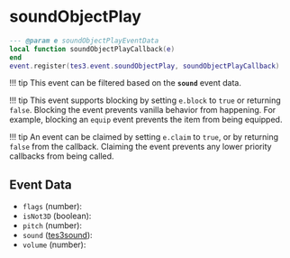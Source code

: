 # soundObjectPlay



```lua
--- @param e soundObjectPlayEventData
local function soundObjectPlayCallback(e)
end
event.register(tes3.event.soundObjectPlay, soundObjectPlayCallback)
```

!!! tip
	This event can be filtered based on the **`sound`** event data.

!!! tip
	This event supports blocking by setting `e.block` to `true` or returning `false`. Blocking the event prevents vanilla behavior from happening. For example, blocking an `equip` event prevents the item from being equipped.

!!! tip
	An event can be claimed by setting `e.claim` to `true`, or by returning `false` from the callback. Claiming the event prevents any lower priority callbacks from being called.

## Event Data

* `flags` (number): 
* `isNot3D` (boolean): 
* `pitch` (number): 
* `sound` ([tes3sound](../../types/tes3sound)): 
* `volume` (number): 

